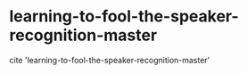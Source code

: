 # learning-to-fool-the-speaker-recognition-master
cite 'learning-to-fool-the-speaker-recognition-master'
